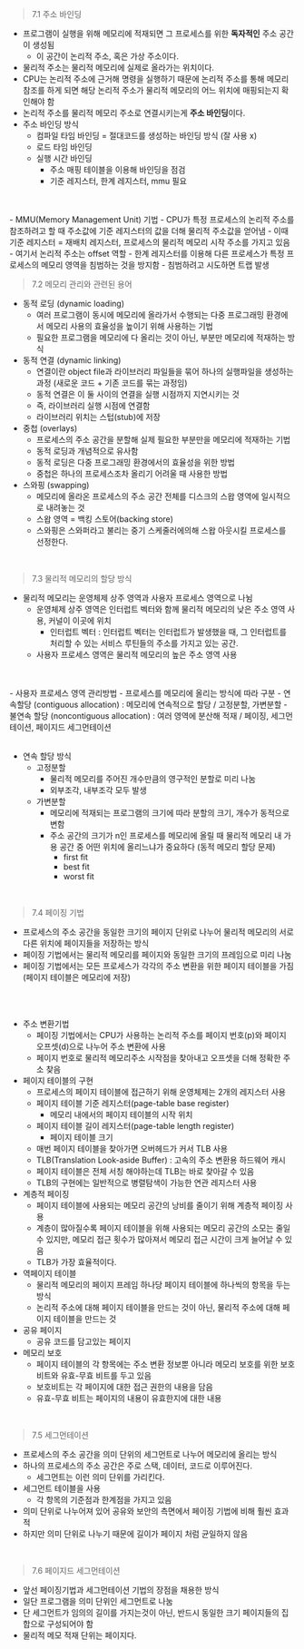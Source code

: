  >7.1 주소 바인딩
  - 프로그램이 실행을 위해 메모리에 적재되면 그 프로세스를 위한 **독자적인** 주소 공간이 생성됨
    - 이 공간이 논리적 주소, 혹은 가상 주소이다.
  - 물리적 주소는 물리적 메모리에 실제로 올라가는 위치이다.
  - CPU는 논리적 주소에 근거해 명령을 실행하기 때문에 논리적 주소를 통해 메모리 참조를 하게 되면 해당 논리적 주소가 물리적 메모리의 어느 위치에 매핑되는지 확인해야 함
  - 논리적 주소를 물리적 메모리 주소로 연결시키는게 **주소 바인딩**이다.
  - 주소 바인딩 방식
    - 컴파일 타임 바인딩 = 절대코드를 생성하는 바인딩 방식 (잘 사용 x)
    - 로드 타임 바인딩
    - 실행 시간 바인딩
      - 주소 매핑 테이블을 이용해 바인딩을 점검
      - 기준 레지스터, 한계 레지스터, mmu 필요
  <br>
  <br>
  - MMU(Memory Management Unit) 기법
    - CPU가 특정 프로세스의 논리적 주소를 참조하려고 할 때 주소값에 기준 레지스터의 값을 더해 물리적 주소값을 얻어냄
    - 이때 기준 레지스터 = 재배치 레지스터, 프로세스의 물리적 메모리 시작 주소를 가지고 있음
    - 여기서 논리적 주소는 offset 역할
    - 한계 레지스터를 이용해 다른 프로세스가 특정 프로세스의 메모리 영역을 침범하는 것을 방지함
    - 침범하려고 시도하면 트랩 발생
    

<br>

 >7.2 메모리 관리와 관련된 용어
  - 동적 로딩 (dynamic loading)
    - 여러 프로그램이 동시에 메모리에 올라가서 수행되는 다중 프로그래밍 환경에서 메모리 사용의 효율성을 높이기 위해 사용하는 기법
    - 필요한 프로그램을 메모리에 다 올리는 것이 아닌, 부분만 메모리에 적재하는 방식
  - 동적 연결 (dynamic linking)
    - 연결이란 object file과 라이브러리 파일들을 묶어 하나의 실행파일을 생성하는 과정 (새로운 코드 + 기존 코드를 묶는 과정임)
    - 동적 연결은 이 둘 사이의 연결을 실행 시점까지 지연시키는 것
    - 즉, 라이브러리 실행 시점에 연결함
    - 라이브러리 위치는 스텁(stub)에 저장
  - 중첩 (overlays)
    - 프로세스의 주소 공간을 분할해 실제 필요한 부분만을 메모리에 적재하는 기법
    - 동적 로딩과 개념적으로 유사함
    - 동적 로딩은 다중 프로그래밍 환경에서의 효율성을 위한 방법
    - 중첩은 하나의 프로세스조차 올리기 어려울 때 사용한 방법
  - 스와핑 (swapping)
    - 메모리에 올라온 프로세스의 주소 공간 전체를 디스크의 스왑 영역에 일시적으로 내려놓는 것
    - 스왑 영역 = 백킹 스토어(backing store)
    - 스와핑은 스와퍼라고 불리는 중기 스케줄러에의해 스왑 아웃시킬 프로세스를 선정한다.
    


<br>

>7.3 물리적 메모리의 할당 방식
  - 물리적 메모리는 운영체제 상주 영역과 사용자 프로세스 영역으로 나뉨
    - 운영체제 상주 영역은 인터럽트 벡터와 함께 물리적 메모리의 낮은 주소 영역 사용, 커널이 이곳에 위치
      - 인터럽트 벡터 : 인터럽트 벡터는 인터럽트가 발생했을 때, 그 인터럽트를 처리할 수 있는 서비스 루틴들의 주소를 가지고 있는 공간.
    - 사용자 프로세스 영역은 물리적 메모리의 높은 주소 영역 사용
  <br>
  <br>
  - 사용자 프로세스 영역 관리방법
    - 프로세스를 메모리에 올리는 방식에 따라 구분
    - 연속할당 (contiguous allocation) : 메모리에 연속적으로 할당 / 고정분할, 가변분할
    - 불연속 할당 (noncontiguous allocation) : 여러 영역에 분산해 적재 / 페이징, 세그먼테이션, 페이지드 세그먼테이션
    
  <br>
  <br>

  - 연속 할당 방식
    - 고정분할
      - 물리적 메모리를 주어진 개수만큼의 영구적인 분할로 미리 나눔
      - 외부조각, 내부조각 모두 발생
    - 가변분할
      - 메모리에 적재되는 프로그램의 크기에 따라 분할의 크기, 개수가 동적으로 변함
      - 주소 공간의 크기가 n인 프로세스를 메모리에 올릴 때 물리적 메모리 내 가용 공간 중 어떤 위치에 올리느냐가 중요하다 (동적 메모리 할당 문제)
        - first fit
        - best fit
        - worst fit

<br>

>7.4 페이징 기법
  - 프로세스의 주소 공간을 동일한 크기의 페이지 단위로 나누어 물리적 메모리의 서로 다른 위치에 페이지들을 저장하는 방식
  - 페이징 기법에서는 물리적 메모리를 페이지와 동일한 크기의 프레임으로 미리 나눔
  - 페이징 기법에서는 모든 프로세스가 각각의 주소 변환을 위한 페이지 테이블을 가짐 (페이지 테이블은 메모리에 저장)

<br>
<br>

  - 주소 변환기법
    - 페이징 기법에서는 CPU가 사용하는 논리적 주소를 페이지 번호(p)와 페이지 오프셋(d)으로 나누어 주소 변환에 사용
    - 페이지 번호로 물리적 메모리주소 시작점을 찾아내고 오프셋을 더해 정확한 주소 찾음
  - 페이지 테이블의 구현
    - 프로세스의 페이지 테이블에 접근하기 위해 운영체제는 2개의 레지스터 사용
    - 페이지 테이블 기준 레지스터(page-table base register)
      - 메모리 내에서의 페이지 테이블의 시작 위치
    - 페이지 테이블 길이 레지스터(page-table length register)
      - 페이지 테이블 크기
    - 매번 페이지 테이블을 찾아가면 오버헤드가 커서 TLB 사용
    - TLB(Translation Look-aside Buffer) : 고속의 주소 변환용 하드웨어 캐시
    - 페이지 테이블은 전체 서칭 해야하는데 TLB는 바로 찾아갈 수 있음
    - TLB의 구현에는 일반적으로 병렬탐색이 가능한 연관 레지스터 사용
  - 계층적 페이징
    - 페이지 테이블에 사용되는 메모리 공간의 낭비를 줄이기 위해 계층적 페이징 사용
    - 계층이 많아질수록 페이지 테이블을 위해 사용되는 메모리 공간의 소모는 줄일 수 있지만, 메모리 접근 횟수가 많아져서 메모리 접근 시간이 크게 늘어날 수 있음
    - TLB가 가장 효율적이다.
  - 역페이지 테이블
    - 물리적 메모리의 페이지 프레임 하나당 페이지 테이블에 하나씩의 항목을 두는 방식
    - 논리적 주소에 대해 페이지 테이블을 만드는 것이 아닌, 물리적 주소에 대해 페이지 테이블을 만드는 것
  - 공유 페이지
    - 공유 코드를 담고있는 페이지
  - 메모리 보호
    - 페이지 테이블의 각 항목에는 주소 변환 정보뿐 아니라 메모리 보호를 위한 보호 비트와 유효-무효 비트를 두고 있음
    - 보호비트는 각 페이지에 대한 접근 권한의 내용을 담음
    - 유효-무효 비트는 페이지의 내용이 유효한지에 대한 내용
  

<br>

>7.5 세그먼테이션
  - 프로세스의 주소 공간을 의미 단위의 세그먼트로 나누어 메모리에 올리는 방식
  - 하나의 프로세스의 주소 공간은 주로 스택, 데이터, 코드로 이루어진다.
    - 세그먼트는 이런 의미 단위를 가리킨다.
  - 세그먼트 테이블을 사용
    - 각 항목의 기준점과 한계점을 가지고 있음
  - 의미 단위로 나누어져 있어 공유와 보안의 측면에서 페이징 기법에 비해 훨씬 효과적
  - 하지만 의미 단위로 나누기 때문에 길이가 페이지 처럼 균일하지 않음 


<br>

>7.6 페이지드 세그먼테이션
  - 앞선 페이징기법과 세그먼테이션 기법의 장점을 채용한 방식
  - 일단 프로그램을 의미 단위인 세그먼트로 나눔
  - 단 세그먼트가 임의의 길이를 가지는것이 아닌, 반드시 동일한 크기 페이지들의 집합으로 구성되어야 함
  - 물리적 메모 적재 단위는 페이지다.

